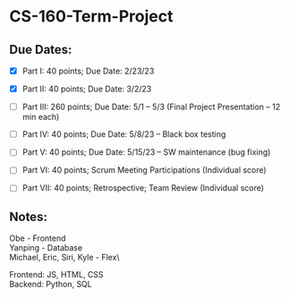 # CS-160-Term-Project

## Due Dates:
- [x] Part I:		40 points; Due Date: 2/23/23
- [x] Part II: 	40 points; Due Date: 3/2/23
- [ ] Part III: 	260 points; Due Date: 5/1 – 5/3 (Final Project Presentation – 12 min each)
- [ ] Part IV: 	40 points; Due Date: 5/8/23 – Black box testing
- [ ] Part V:	40 points; Due Date: 5/15/23 – SW maintenance (bug fixing)
- [ ] Part VI:	40 points; Scrum Meeting Participations (Individual score)
- [ ] Part VII:	40 points; Retrospective; Team Review (Individual score)



## Notes:
Obe - Frontend\
Yanping - Database\
Michael, Eric, Siri, Kyle - Flex\

Frontend: JS, HTML, CSS\
Backend: Python, SQL
